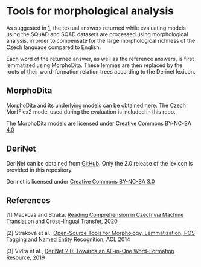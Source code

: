 # Tools for morphological analysis

As suggested in [1](#references), the textual answers returned while evaluating models using the SQuAD and SQAD datasets are processed using morphological analysis, in order to compensate for the large morphological richness of the Czech language compared to English.

Each word of the returned answer, as well as the reference answers, is first lemmatized using MorphoDita. These lemmas are then replaced by the roots of their word-formation relation trees according to the Derinet lexicon.

## MorphoDita

MorphoDita and its underlying models can be obtained [here](https://ufal.mff.cuni.cz/morphodita). The Czech MorfFlex2 model used during the evaluation is included in this repo.

The MorphoDita models are licensed under [Creative Commons BY-NC-SA 4.0](https://creativecommons.org/licenses/by-nc-sa/4.0/)

## DeriNet

DeriNet can be obtained from [GitHub](https://github.com/vidraj/derinet). Only the 2.0 release of the lexicon is provided in this repository.

Derinet is licensed under [Creative Commons BY-NC-SA 3.0](https://creativecommons.org/licenses/by-nc-sa/3.0/)

## References

[1] Macková and Straka, [Reading Comprehension in Czech via Machine Translation and Cross-lingual Transfer](https://browse.arxiv.org/pdf/2007.01667.pdf), 2020

[2] Straková et al., [Open-Source Tools for Morphology, Lemmatization, POS Tagging and Named Entity Recognition](https://aclanthology.org/P14-5003), ACL 2014

[3] Vidra et al., [DeriNet 2.0: Towards an All-in-One Word-Formation Resource](https://aclanthology.org/W19-8510), 2019
